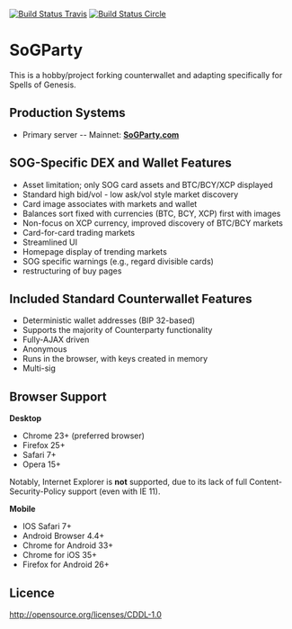 [![Build Status Travis](https://travis-ci.org/CounterpartyXCP/counterwallet.svg?branch=develop)](https://travis-ci.org/CounterpartyXCP/counterwallet)
[![Build Status Circle](https://circleci.com/gh/CounterpartyXCP/counterwallet.svg?&style=shield)](https://circleci.com/gh/CounterpartyXCP/counterwallet)


SoGParty
================

This is a hobby/project forking counterwallet and adapting specifically for Spells of Genesis. 

Production Systems
-------------------

* Primary server -- Mainnet: **[SoGParty.com](https://sogparty.com/)**


SOG-Specific DEX and Wallet Features
----------

- Asset limitation; only SOG card assets and BTC/BCY/XCP displayed
- Standard high bid/vol - low ask/vol style market discovery
- Card image associates with markets and wallet
- Balances sort fixed with currencies (BTC, BCY, XCP) first with images
- Non-focus on XCP currency, improved discovery of BTC/BCY markets
- Card-for-card trading markets 
- Streamlined UI 
- Homepage display of trending markets
- SOG specific warnings (e.g., regard divisible cards)
- restructuring of buy pages


Included Standard Counterwallet Features
----------

- Deterministic wallet addresses (BIP 32-based)
- Supports the majority of Counterparty functionality
- Fully-AJAX driven
- Anonymous
- Runs in the browser, with keys created in memory
- Multi-sig

Browser Support
-------------------

**Desktop**

- Chrome 23+ (preferred browser)
- Firefox 25+
- Safari 7+
- Opera 15+

Notably, Internet Explorer is **not** supported, due to its lack of full Content-Security-Policy support (even with IE 11).

**Mobile**

- IOS Safari 7+
- Android Browser 4.4+
- Chrome for Android 33+
- Chrome for iOS 35+
- Firefox for Android 26+



Licence
-------------------

http://opensource.org/licenses/CDDL-1.0

